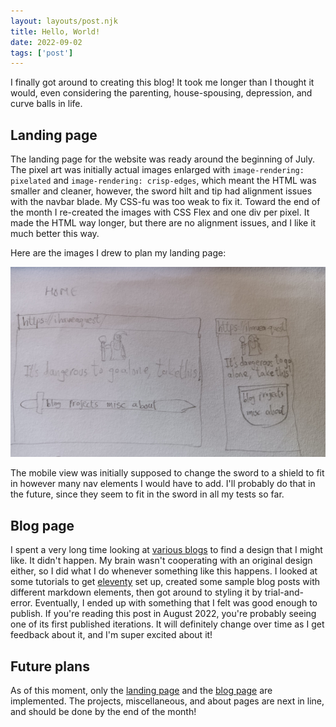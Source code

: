 ```yaml
---
layout: layouts/post.njk
title: Hello, World!
date: 2022-09-02
tags: ['post']
---
```


I finally got around to creating this blog! It took me longer than I thought it would, even considering the parenting, house-spousing, depression, and curve balls in life.

## Landing page

The landing page for the website was ready around the beginning of July. The pixel art was initially actual images enlarged with `image-rendering: pixelated` and `image-rendering: crisp-edges`, which meant the HTML was smaller and cleaner, however, the sword hilt and tip had alignment issues with the navbar blade. My CSS-fu was too weak to fix it. Toward the end of the month I re-created the images with CSS Flex and one div per pixel. It made the HTML way longer, but there are no alignment issues, and I like it much better this way.

Here are the images I drew to plan my landing page:

![A drawing of the ihavea.quest landing page](/img/ihaveaquest_plan_800x483.jpg)

The mobile view was initially supposed to change the sword to a shield to fit in however many nav elements I would have to add. I'll probably do that in the future, since they seem to fit in the sword in all my tests so far.

## Blog page

I spent a very long time looking at [various blogs](https://drewdevault.com/make-a-blog) to find a design that I might like. It didn't happen. My brain wasn't cooperating with an original design either, so I did what I do whenever something like this happens. I looked at some tutorials to get [eleventy](https://www.11ty.dev/) set up, created some sample blog posts with different markdown elements, then got around to styling it by trial-and-error. Eventually, I ended up with something that I felt was good enough to publish. If you're reading this post in August 2022, you're probably seeing one of its first published iterations. It will definitely change over time as I get feedback about it, and I'm super excited about it!

## Future plans

As of this moment, only the [landing page](/) and the [blog page](/blog) are implemented. The projects, miscellaneous, and about pages are next in line, and should be done by the end of the month!
